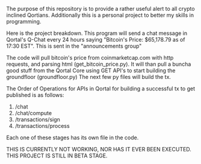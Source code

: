 The purpose of this repository is to provide a rather useful alert to all crypto inclined Qortians.  Additionally this is a personal project to better my skills in programming.

Here is the project breakdown.  This program will send a chat message in Qortal's Q-Chat every 24 hours saying "Bitcoin's Price: $65,178.79 as of 17:30 EST".  This is sent in the "announcements group"

The code will pull bitcoin's price from coinmarketcap.com with http requests, and parsing html (get_bitcoin_price.py).  It will than pull a buncha good stuff from the Qortal Core using GET API's to start building the groundfloor (groundfloor.py)  The next few py files will build the tx.

The Order of Operations for APIs in Qortal for building a successful tx to get published is as follows:

1. /chat
2. /chat/compute
3. /transactions/sign
4. /transactions/process

Each one of these stages has its own file in the code.

THIS IS CURRENTLY NOT WORKING, NOR HAS IT EVER BEEN EXECUTED.  THIS PROJECT IS STILL IN BETA STAGE.
